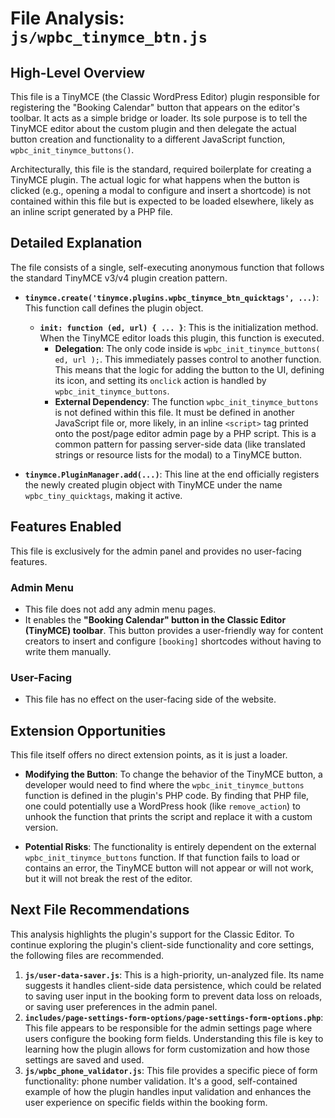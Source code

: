 # File Analysis: `js/wpbc_tinymce_btn.js`

## High-Level Overview

This file is a TinyMCE (the Classic WordPress Editor) plugin responsible for registering the "Booking Calendar" button that appears on the editor's toolbar. It acts as a simple bridge or loader. Its sole purpose is to tell the TinyMCE editor about the custom plugin and then delegate the actual button creation and functionality to a different JavaScript function, `wpbc_init_tinymce_buttons()`.

Architecturally, this file is the standard, required boilerplate for creating a TinyMCE plugin. The actual logic for what happens when the button is clicked (e.g., opening a modal to configure and insert a shortcode) is not contained within this file but is expected to be loaded elsewhere, likely as an inline script generated by a PHP file.

## Detailed Explanation

The file consists of a single, self-executing anonymous function that follows the standard TinyMCE v3/v4 plugin creation pattern.

-   **`tinymce.create('tinymce.plugins.wpbc_tinymce_btn_quicktags', ...)`**: This function call defines the plugin object.
    -   **`init: function (ed, url) { ... }`**: This is the initialization method. When the TinyMCE editor loads this plugin, this function is executed.
        -   **Delegation**: The only code inside is `wpbc_init_tinymce_buttons( ed, url );`. This immediately passes control to another function. This means that the logic for adding the button to the UI, defining its icon, and setting its `onclick` action is handled by `wpbc_init_tinymce_buttons`.
        -   **External Dependency**: The function `wpbc_init_tinymce_buttons` is not defined within this file. It must be defined in another JavaScript file or, more likely, in an inline `<script>` tag printed onto the post/page editor admin page by a PHP script. This is a common pattern for passing server-side data (like translated strings or resource lists for the modal) to a TinyMCE button.

-   **`tinymce.PluginManager.add(...)`**: This line at the end officially registers the newly created plugin object with TinyMCE under the name `wpbc_tiny_quicktags`, making it active.

## Features Enabled

This file is exclusively for the admin panel and provides no user-facing features.

### Admin Menu

-   This file does not add any admin menu pages.
-   It enables the **"Booking Calendar" button in the Classic Editor (TinyMCE) toolbar**. This button provides a user-friendly way for content creators to insert and configure `[booking]` shortcodes without having to write them manually.

### User-Facing

-   This file has no effect on the user-facing side of the website.

## Extension Opportunities

This file itself offers no direct extension points, as it is just a loader.

-   **Modifying the Button**: To change the behavior of the TinyMCE button, a developer would need to find where the `wpbc_init_tinymce_buttons` function is defined in the plugin's PHP code. By finding that PHP file, one could potentially use a WordPress hook (like `remove_action`) to unhook the function that prints the script and replace it with a custom version.

-   **Potential Risks**: The functionality is entirely dependent on the external `wpbc_init_tinymce_buttons` function. If that function fails to load or contains an error, the TinyMCE button will not appear or will not work, but it will not break the rest of the editor.

## Next File Recommendations

This analysis highlights the plugin's support for the Classic Editor. To continue exploring the plugin's client-side functionality and core settings, the following files are recommended.

1.  **`js/user-data-saver.js`**: This is a high-priority, un-analyzed file. Its name suggests it handles client-side data persistence, which could be related to saving user input in the booking form to prevent data loss on reloads, or saving user preferences in the admin panel.
2.  **`includes/page-settings-form-options/page-settings-form-options.php`**: This file appears to be responsible for the admin settings page where users configure the booking form fields. Understanding this file is key to learning how the plugin allows for form customization and how those settings are saved and used.
3.  **`js/wpbc_phone_validator.js`**: This file provides a specific piece of form functionality: phone number validation. It's a good, self-contained example of how the plugin handles input validation and enhances the user experience on specific fields within the booking form.
